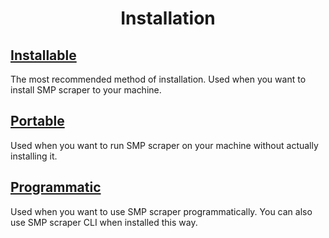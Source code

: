 <h1 align="center" style="font-weight: bold">
    Installation
</h1>

## [Installable](installable/index.md)

The most recommended method of installation. Used when you want to install SMP scraper to your machine.

## [Portable](portable/index.md)

Used when you want to run SMP scraper on your machine without actually installing it.

## [Programmatic](programmatic/index.md)

Used when you want to use SMP scraper programmatically. You can also use SMP scraper CLI when installed this way.
